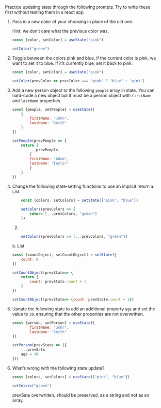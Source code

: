 Practice updating state through the following prompts. Try to write these first without testing them in a react app. 

1. Pass in a new color of your choosing in place of the old one. 
    
    Hint: we don’t care what the previous color was.
    
    ```jsx
    const [color, setColor] = useState("pink")
    
    setColor("green")
    ```
    
2. Toggle between the colors pink and blue. If the current color is pink, we want to set it to blue. If it’s currently blue, set it back to pink.
    
    ```jsx
    const [color, setColor] = useState("pink")
    
    setColor(prevColor => precColor === "pink" ? "blue" : "pink")
    ```
    
3. Add a new person object to the following `people` array in state. You can hard-code a new object but it must be a person object with `firstName` and `lastName` properties.
    
    ```jsx
    const [people, setPeople] = useState([
    	{
    		firstName: "John",
    		lastName: "Smith"
    	}
    ])
    
    setPeople(prevPeople => {
        return {
            ...prevPeople,
            {
            firstName: "Adam",
            lastName: "Taylor"
            }
        }
    })
    ```
    
4. Change the following state-setting functions to use an implicit return
    a. List 
        
    ```jsx
        const [colors, setColors] = setState(["pink", "blue"])
        
        setColors(prevColors => {
        	return [...prevColors, "green"]
        })
    ```
        
    2.
    ```jsx
        setColors(prevColors => [...prevColors, "green"])
    ```

    b. List 
    
    ```jsx
    const [countObject, setCountObject] = setState({
    	count: 0
    })
    
    setCountObject(prevState=> {
    	return {
    		count: prevState.count + 1
    	}
    })
    ```
    ```jsx
    setCountObject(prevState=> {count: prevState.count + 1})
    ```
    
5. Update the following state to add an additional property `age` and set the value to `30`, ensuring that the other properties are not overwritten.
    
    ```jsx
    const [person, setPerson] = useState({
    		firstName: "John",
    		lastName: "Smith"
    })
    ```
    ```jsx
    setPerson(prevState => ({
        ...prevSate,
        age = 30
    }))
    ```
    
6. What’s wrong with the following state update?
    
    ```jsx
    const [colors, setColors] = useState(["pink", "blue"])
    
    setColors("green")
    ```
    prevSate overwritten, should be preserved, as a string and not as an array.
    